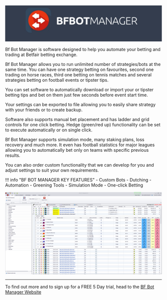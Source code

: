![BF Bot Manager](./img/BfBotManager.jpg)


Bf Bot Manager is software designed to help you automate your betting and trading at Betfair betting exchange.

Bf Bot Manager allows you to run unlimited number of strategies/bots at the same time. You can have one strategy betting on favourites, second one trading on horse races, third one betting on tennis matches and several strategies betting on football events or tipster tips.

You can set software to automatically download or import your or tipster betting tips and bet on them just few seconds before event start time.

Your settings can be exported to file allowing you to easily share strategy with your friends or to create backup.

Software also supports manual bet placement and has ladder and grid controls for one click betting. Hedge (green/red up) functionality can be set to execute automatically or on single click.

Bf Bot Manager supports simulation mode, many staking plans, loss recovery and much more. It even has football statistics for major leagues allowing you to automatically bet only on teams with specific previous results.

You can also order custom functionality that we can develop for you and adjust settings to suit your own requirements.


!!! info "BF BOT MANAGER KEY FEATURES"
    - Custom Bots
    - Dutching
    - Automation
    - Greening Tools
    - Simulation Mode
    - One-click Betting

![BF Bot Manager](./img/BfBotManager.png)   

---

To find out more and to sign up for a FREE 5 Day trial, head to the [BF Bot Manager Website](https://www.bfbotmanager.com/trial)
